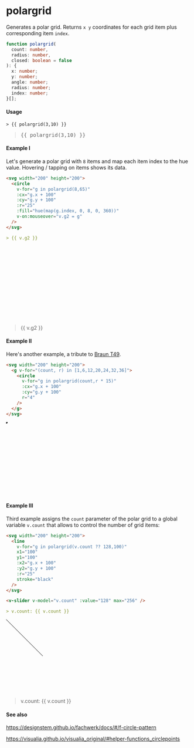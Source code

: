# polargrid

Generates a polar grid. Returns `x y` coordinates for each grid item plus corresponding item `index`.

```ts
function polargrid(
  count: number,
  radius: number,
  closed: boolean = false
): {
  x: number;
  y: number;
  angle: number;
  radius: number;
  index: number;
}[];
```

#### Usage

```
> {{ polargrid(3,10) }}
```

> <pre>{{ polargrid(3,10) }}</pre>

#### Example I

Let's generate a polar grid with `8` items and map each item index to the hue value. Hovering / tapping on items shows its data.

```md
<svg width="200" height="200">
  <circle
    v-for="g in polargrid(8,65)"
    :cx="g.x + 100"
    :cy="g.y + 100"
    :r="25"
    :fill="hue(map(g.index, 0, 8, 0, 360))"
    v-on:mouseover="v.g2 = g"
  />
</svg>

> {{ v.g2 }}
```

<svg width="200" height="200">
  <circle
    v-for="g in polargrid(8,65)"
    :cx="g.x + 100"
    :cy="g.y + 100"
    :r="25"
    :fill="hue(map(g.index, 0, 8, 0, 360))"
    v-on:mouseover="v.g2 = g"
  />
</svg>

> {{ v.g2 }}

#### Example II

Here's another example, a tribute to [Braun T49](https://graphicdesign.stackexchange.com/questions/113981/is-there-a-specific-name-for-a-concentric-dots-pattern-in-a-circle).

```md
<svg width="200" height="200">
  <g v-for="(count, r) in [1,6,12,20,24,32,36]">
    <circle
      v-for="g in polargrid(count,r * 15)"
      :cx="g.x + 100"
      :cy="g.y + 100"
      r="4"
    />
  </g>
</svg>
```

<svg width="200" height="200">
  <g v-for="(count, r) in [1,6,12,20,24,32,36]">
    <circle
      v-for="g in polargrid(count,r * 15)"
      :cx="g.x + 100"
      :cy="g.y + 100"
      r="4"
    />
  </g>
</svg>

#### Example III

Third example assigns the `count` parameter of the polar grid to a global variable `v.count` that allows to control the number of grid items:

```md
<svg width="200" height="200">
  <line
    v-for="g in polargrid(v.count ?? 128,100)"
    x1="100"
    y1="100"
    :x2="g.x + 100"
    :y2="g.y + 100"
    :r="25"
    stroke="black"
  />
</svg>

<v-slider v-model="v.count" :value="128" max="256" />

> v.count: {{ v.count }}
```

<svg width="200" height="200">
  <line
    v-for="g in polargrid(v.count ?? 128,100)"
    x1="100"
    y1="100"
    :x2="g.x + 100"
    :y2="g.y + 100"
    :r="25"
    stroke="black"
  />
</svg>

<v-slider v-model="v.count" :value="128" max="256" />

> v.count: {{ v.count }}

#### See also

https://designstem.github.io/fachwerk/docs/#/f-circle-pattern

https://visualia.github.io/visualia_original/#helper-functions_circlepoints
